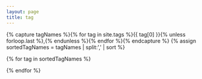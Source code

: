 ```yaml
---
layout: page
title: tag
---
```


{% capture tagNames %}{% for tag in site.tags %}{{ tag[0] }}{% unless forloop.last %},{% endunless %}{% endfor %}{% endcapture %}
{% assign sortedTagNames = tagNames | split:',' | sort %}

{% for tag in sortedTagNames %}
<div id="tag_{{ tag }}" class="tagsec" style="display:none;">
  <h1>{{ tag }}</h1>
  <ul>
    {% for post in site.tags[tag] %}
    <li><a href="{{ post.url }}">{{ post.title }}</a></li>
    {% endfor %}
  </ul>
</div>
{% endfor %}

<script>
function getTag() {
  const href = window.location.href;
  if (href.indexOf('?') == -1) {
    return "";
  }
  const hashes = href.slice(href.indexOf('?') + 1).split('&');
  return unescape(hashes[0]);
}

const tag = getTag();
if (tag == "") {
  $(".tagsec").each(function() {$(this).show()});
} else {
  // jQuery cannot get tag with id includes blank ... so use getElementById
  $(document.getElementById("tag_" + tag)).show();
}
</script>
